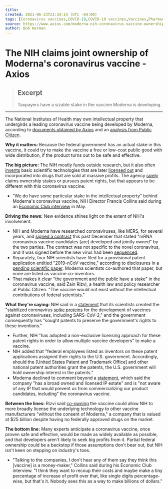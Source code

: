 ```yaml
---
title:
created: 2021-06-23T21:34:14 (UTC -04:00)
tags: [Coronavirus vaccines,COVID-19,COVID-19 vaccines,Vaccines,Pharmaceutical industry,Pharmaceutical companies,National Institutes of Health (NIH),Biotechnology,Intellectual property,National Institute of Allergy and Infectious Diseases (NIAID),Patents,Moderna,Visuals,Illustrations,Axios License]
source: https://www.axios.com/moderna-nih-coronavirus-vaccine-ownership-agreements-22051c42-2dee-4b19-938d-099afd71f6a0.html
author: Bob Herman
---
```


# The NIH claims joint ownership of Moderna's coronavirus vaccine - Axios

> ## Excerpt
> Taxpayers have a sizable stake in the vaccine Moderna is developing.

---
The National Institutes of Health may own intellectual property that undergirds a leading coronavirus vaccine being developed by Moderna, according to [documents obtained by Axios](https://www.documentcloud.org/documents/6935295-NIH-Moderna-Confidential-Agreements.html) and an [analysis from Public Citizen](https://www.citizen.org/article/the-nih-vaccine/).

**Why it matters:** Because the federal government has an actual stake in this vaccine, it could try to make the vaccine a free or low-cost public good with wide distribution, if the product turns out to be safe and effective.

**The big picture:** The NIH mostly funds outside research, but it also often [invents](https://www.nature.com/articles/nbt.2785) basic scientific technologies that are later [licensed out](https://www.ott.nih.gov/news/nih-technology-licensed-merck-hpv-vaccine) and incorporated into drugs that are sold at massive profits. The agency [rarely](https://www.axios.com/gilead-hhs-lawsuit-hiv-drugs-patent-truvada-descovy-c2858321-8079-40e1-b131-0131f9618618.html) claims ownership stakes or pursues patent rights, but that appears to be different with this coronavirus vaccine.

-   "We do have some particular stake in the intellectual property" behind Moderna's coronavirus vaccine, NIH Director Francis Collins said during an [Economic Club interview](https://www.economicclub.org/events/dr-francis-collins-chris-nassetta-and-mary-brady) in May.

**Driving the news:** New evidence shines light on the extent of NIH's involvement.

-   NIH and Moderna have researched coronaviruses, like MERS, for several years, and [signed a contract](https://www.documentcloud.org/documents/6935295-NIH-Moderna-Confidential-Agreements.html#document/p105/a568569) this past December that stated "mRNA coronavirus vaccine candidates \[are\] developed and jointly owned" by the two parties. The contract was not specific to the novel coronavirus, and it was signed before the new virus had been [sequenced](https://www.sciencemag.org/news/2020/01/chinese-researchers-reveal-draft-genome-virus-implicated-wuhan-pneumonia-outbreak).
-   Separately, four NIH scientists have filed for a provisional patent application entitled "2019-nCoV vaccine," according to disclosures in a [pending scientific paper](https://www.biorxiv.org/content/10.1101/2020.06.11.145920v1.full.pdf). Moderna scientists co-authored that paper, but none are listed as vaccine co-inventors.
-   That makes it clear "the government and the public have a stake" in the coronavirus vaccine, said Zain Rizvi, a health law and policy researcher at Public Citizen. "The vaccine would not exist without the intellectual contributions of federal scientists."

**What they're saying:** NIH said in a [statement](https://www.documentcloud.org/documents/6956323-NIH-Statement-to-Axios.html) that its scientists created the "stabilized coronavirus [spike proteins](https://www.ott.nih.gov/technology/e-234-2016) for the development of vaccines against coronaviruses, including SARS-CoV-2," and the government consequently has "sought patents to preserve the government's rights to these inventions."

-   Further, NIH "has adopted a non-exclusive licensing approach for these patent rights in order to allow multiple vaccine developers" to make a vaccine.
-   NIH added that "federal employees listed as inventors on these patent applications assigned their rights to the U.S. government. Accordingly, should the \[United States Patent and Trademark Office\] and other national patent authorities grant the patents, the U.S. government will hold ownership interest in the patents."
-   Moderna declined to comment beyond a [statement](https://www.documentcloud.org/documents/6955095-Moderna-Statement-to-Axios.html), which said the company "has a broad owned and licensed IP estate" and is "not aware of any IP that would prevent us from commercializing our product candidates, including" the coronavirus vaccine.

**Between the lines:** Rizvi said [co-owning](https://crsreports.congress.gov/product/pdf/LSB/LSB10422) the vaccine could allow NIH to more broadly license the underlying technology to other vaccine manufacturers "without the consent of Moderna," a company that is valued at $25 billion despite having no federally approved drugs on the market.

**The bottom line:** Many experts anticipate a coronavirus vaccine, once proven safe and effective, would be made as widely available as possible, and that developers aren't likely to seek big profits from it. Partial federal ownership could be a backstop if those assumptions don't bear out, but NIH isn't keen on stepping on industry's toes.

-   "Talking to the companies, I don't hear any of them say they think this \[vaccine\] is a money-maker," Collins said during his Economic Club interview. "I think they want to recoup their costs and maybe make a tiny percentage of increase of profit over that, like single digits percentage-wise, but that's it. Nobody sees this as a way to make billions of dollars."
